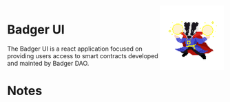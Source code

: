 <div> 
  <img align="right" src="docs/images/new_badger.png" height="150" width="150" />
</div>

# Badger UI

The Badger UI is a react application focused on providing users access to smart contracts developed and mainted by Badger DAO.

# Notes
